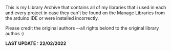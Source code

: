 This is my Library Archive that contains all of my libraries that i used in each and every project in case they can't be found on the Manage Libraries from the arduino IDE or were installed incorrectly.

Please credit the original authors --all rights belond to the original library authos :)


__LAST UPDATE : 22/02/2022__
